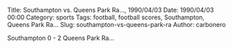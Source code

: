 Title: Southampton vs. Queens Park Ra…, 1990/04/03
Date: 1990/04/03 00:00
Category: sports
Tags: football, football scores, Southampton, Queens Park Ra…
Slug: southampton-vs-queens-park-ra
Author: carbonero


Southampton 0 - 2 Queens Park Ra…
